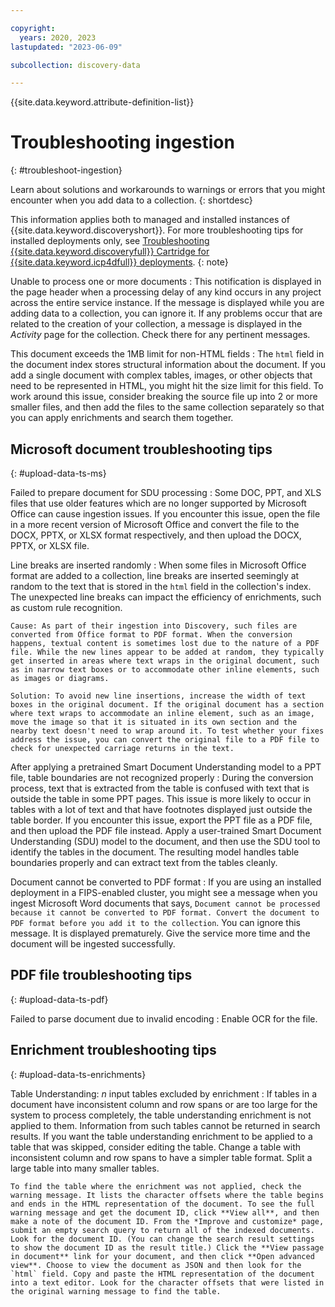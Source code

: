 ```yaml
---

copyright:
  years: 2020, 2023
lastupdated: "2023-06-09"

subcollection: discovery-data

---
```


{{site.data.keyword.attribute-definition-list}}

# Troubleshooting ingestion
{: #troubleshoot-ingestion}

Learn about solutions and workarounds to warnings or errors that you might encounter when you add data to a collection.
{: shortdesc}

This information applies both to managed and installed instances of {{site.data.keyword.discoveryshort}}. For more troubleshooting tips for installed deployments only, see [Troubleshooting {{site.data.keyword.discoveryfull}} Cartridge for {{site.data.keyword.icp4dfull}} deployments](/docs/discovery-data?topic=discovery-data-troubleshoot).
{: note}

Unable to process one or more documents
:    This notification is displayed in the page header when a processing delay of any kind occurs in any project across the entire service instance. If the message is displayed while you are adding data to a collection, you can ignore it. If any problems occur that are related to the creation of your collection, a message is displayed in the *Activity* page for the collection. Check there for any pertinent messages.

This document exceeds the 1MB limit for non-HTML fields
:    The `html` field in the document index stores structural information about the document. If you add a single document with complex tables, images, or other objects that need to be represented in HTML, you might hit the size limit for this field. To work around this issue, consider breaking the source file up into 2 or more smaller files, and then add the files to the same collection separately so that you can apply enrichments and search them together.

## Microsoft document troubleshooting tips
{: #upload-data-ts-ms}

Failed to prepare document for SDU processing
:    Some DOC, PPT, and XLS files that use older features which are no longer supported by Microsoft Office can cause ingestion issues. If you encounter this issue, open the file in a more recent version of Microsoft Office and convert the file to the DOCX, PPTX, or XLSX format respectively, and then upload the DOCX, PPTX, or XLSX file.

Line breaks are inserted randomly
:   When some files in Microsoft Office format are added to a collection, line breaks are inserted seemingly at random to the text that is stored in the `html` field in the collection's index. The unexpected line breaks can impact the efficiency of enrichments, such as custom rule recognition.

    Cause: As part of their ingestion into Discovery, such files are converted from Office format to PDF format. When the conversion happens, textual content is sometimes lost due to the nature of a PDF file. While the new lines appear to be added at random, they typically get inserted in areas where text wraps in the original document, such as in narrow text boxes or to accommodate other inline elements, such as images or diagrams.

    Solution: To avoid new line insertions, increase the width of text boxes in the original document. If the original document has a section where text wraps to accommodate an inline element, such as an image, move the image so that it is situated in its own section and the nearby text doesn't need to wrap around it. To test whether your fixes address the issue, you can convert the original file to a PDF file to check for unexpected carriage returns in the text.

After applying a pretrained Smart Document Understanding model to a PPT file, table boundaries are not recognized properly
:    During the conversion process, text that is extracted from the table is confused with text that is outside the table in some PPT pages. This issue is more likely to occur in tables with a lot of text and that have footnotes displayed just outside the table border. If you encounter this issue, export the PPT file as a PDF file, and then upload the PDF file instead. Apply a user-trained Smart Document Understanding (SDU) model to the document, and then use the SDU tool to identify the tables in the document. The resulting model handles table boundaries properly and can extract text from the tables cleanly.

Document cannot be converted to PDF format
:    If you are using an installed deployment in a FIPS-enabled cluster, you might see a message when you ingest Microsoft Word documents that says, `Document cannot be processed because it cannot be converted to PDF format. Convert the document to PDF format before you add it to the collection`. You can ignore this message. It is displayed prematurely. Give the service more time and the document will be ingested successfully.

## PDF file troubleshooting tips
{: #upload-data-ts-pdf}

Failed to parse document due to invalid encoding
:    Enable OCR for the file.

## Enrichment troubleshooting tips
{: #upload-data-ts-enrichments}

Table Understanding: *n* input tables excluded by enrichment
:    If tables in a document have inconsistent column and row spans or are too large for the system to process completely, the table understanding enrichment is not applied to them. Information from such tables cannot be returned in search results. If you want the table understanding enrichment to be applied to a table that was skipped, consider editing the table. Change a table with inconsistent column and row spans to have a simpler table format. Split a large table into many smaller tables.

    To find the table where the enrichment was not applied, check the warning message. It lists the character offsets where the table begins and ends in the HTML representation of the document. To see the full warning message and get the document ID, click **View all**, and then make a note of the document ID. From the *Improve and customize* page, submit an empty search query to return all of the indexed documents. Look for the document ID. (You can change the search result settings to show the document ID as the result title.) Click the **View passage in document** link for your document, and then click **Open advanced view**. Choose to view the document as JSON and then look for the `html` field. Copy and paste the HTML representation of the document into a text editor. Look for the character offsets that were listed in the original warning message to find the table.
